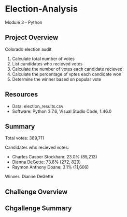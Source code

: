 # Election-Analysis
Module 3 - Python

## Project Overview
Colorado election audit

1. Calculate total number of votes
2. List candidates who recieved votes
3. Calculate the number of votes each candidate recieved
4. Calculate the percentage of vptes each candidate won
5. Determine the winner based on popular vote

## Resources
- Data: election_results.csv
- Software: Python 3.7.6, Visual Studio Code, 1.46.0

## Summary
Total votes: 369,711

Candidates who recieved votes:
- Charles Casper Stockham: 23.0% (85,213)
- Dianna DeGette: 73.8% (272, 829)
- Raymon Anthony Doane: 3.1% (11,606)

Winner: 
Dianne DeGette

## Challenge Overview

## Chgallenge Summary
